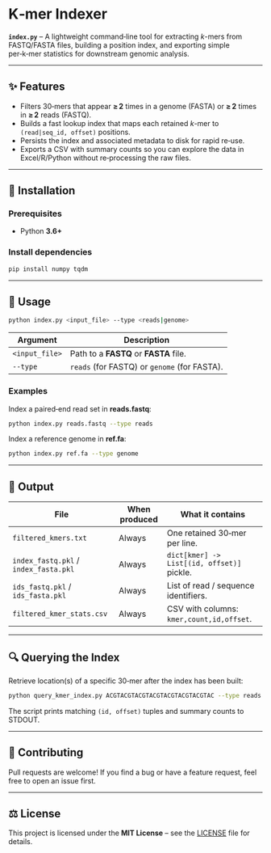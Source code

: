 # K‑mer Indexer

**`index.py`** – A lightweight command‑line tool for extracting _k_-mers from FASTQ/FASTA files, building a position index, and exporting simple per‑k‑mer statistics for downstream genomic analysis.

---

## ✨ Features

* Filters 30‑mers that appear **≥ 2** times in a genome (FASTA) or **≥ 2** times in **≥ 2** reads (FASTQ).
* Builds a fast lookup index that maps each retained _k_-mer to `(read|seq_id, offset)` positions.
* Persists the index and associated metadata to disk for rapid re‑use.
* Exports a CSV with summary counts so you can explore the data in Excel/R/Python without re‑processing the raw files.

---

## 🚀 Installation

### Prerequisites

* Python **3.6+**

### Install dependencies

```bash
pip install numpy tqdm
```

---

## 📖 Usage

```bash
python index.py <input_file> --type <reads|genome>
```

| Argument | Description |
|----------|-------------|
| `<input_file>` | Path to a **FASTQ** or **FASTA** file. |
| `--type` | `reads` (for FASTQ) or `genome` (for FASTA). |

### Examples

Index a paired‑end read set in **reads.fastq**:

```bash
python index.py reads.fastq --type reads
```

Index a reference genome in **ref.fa**:

```bash
python index.py ref.fa --type genome
```

---

## 📂 Output

| File | When produced | What it contains |
|------|---------------|------------------|
| `filtered_kmers.txt` | Always | One retained 30‑mer per line. |
| `index_fastq.pkl` / `index_fasta.pkl` | Always | `dict[kmer] -> List[(id, offset)]` pickle. |
| `ids_fastq.pkl` / `ids_fasta.pkl` | Always | List of read / sequence identifiers. |
| `filtered_kmer_stats.csv` | Always | CSV with columns: `kmer,count,id,offset`. |

---

## 🔍 Querying the Index

Retrieve location(s) of a specific 30‑mer after the index has been built:

```bash
python query_kmer_index.py ACGTACGTACGTACGTACGTACGTACGTAC --type reads
```

The script prints matching `(id, offset)` tuples and summary counts to STDOUT.

---

## 🤝 Contributing

Pull requests are welcome! If you find a bug or have a feature request, feel free to open an issue first.

---

## ⚖️ License

This project is licensed under the **MIT License** – see the [LICENSE](LICENSE) file for details.

